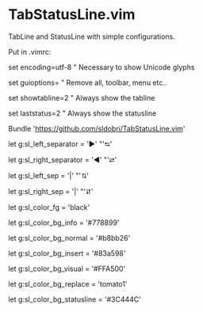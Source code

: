 TabStatusLine.vim
=================

TabLine and StatusLine with simple configurations.

Put in .vimrc:

set encoding=utf-8              " Necessary to show Unicode glyphs

set guioptions=                 " Remove all, toolbar, menu etc..

set showtabline=2               " Always show the tabline

set laststatus=2                " Always show the statusline



Bundle 'https://github.com/sldobri/TabStatusLine.vim'



let g:sl_left_separator      = '►'   "'⮀'

let g:sl_right_separator     = '◄'   "'⮂'

let g:sl_left_sep            = '|'   "'⮁'

let g:sl_right_sep           = '|'   "'⮃'



let g:sl_color_fg            = 'black'

let g:sl_color_bg_info       = '#778899'

let g:sl_color_bg_normal     = '#b8bb26'

let g:sl_color_bg_insert     = '#83a598'

let g:sl_color_bg_visual     = '#FFA500'

let g:sl_color_bg_replace    = 'tomato1'

let g:sl_color_bg_statusline = '#3C444C'



